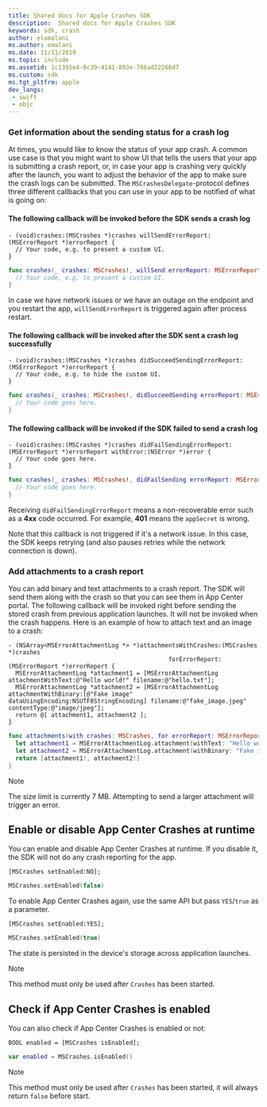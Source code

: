 ```yaml
---
title: Shared docs for Apple Crashes SDK
description:  Shared docs for Apple Crashes SDK
keywords: sdk, crash
author: elamalani
ms.author: emalani
ms.date: 11/11/2019
ms.topic: include
ms.assetid: 1c1391e4-0c39-4141-893e-766ad22266d7
ms.custom: sdk
ms.tgt_pltfrm: apple
dev_langs:  
 - swift
 - objc
---
```


### Get information about the sending status for a crash log

At times, you would like to know the status of your app crash. A common use case is that you might want to show UI that tells the users that your app is submitting a crash report, or, in case your app is crashing very quickly after the launch, you want to adjust the behavior of the app to make sure the crash logs can be submitted. The `MSCrashesDelegate`-protocol defines three different callbacks that you can use in your app to be notified of what is going on:

#### The following callback will be invoked before the SDK sends a crash log

```objc
- (void)crashes:(MSCrashes *)crashes willSendErrorReport:(MSErrorReport *)errorReport {
  // Your code, e.g. to present a custom UI.
}
```
```swift
func crashes(_ crashes: MSCrashes!, willSend errorReport: MSErrorReport!) {
  // Your code, e.g. to present a custom UI.
}
```
In case we have network issues or we have an outage on the endpoint and you restart the app, `willSendErrorReport` is triggered again after process restart.

#### The following callback will be invoked after the SDK sent a crash log successfully

```objc
- (void)crashes:(MSCrashes *)crashes didSucceedSendingErrorReport:(MSErrorReport *)errorReport {
  // Your code, e.g. to hide the custom UI.
}
```
```swift
func crashes(_ crashes: MSCrashes!, didSucceedSending errorReport: MSErrorReport!) {
  // Your code goes here.
}
```

#### The following callback will be invoked if the SDK failed to send a crash log

```objc
- (void)crashes:(MSCrashes *)crashes didFailSendingErrorReport:(MSErrorReport *)errorReport withError:(NSError *)error {
  // Your code goes here.
}
```
```swift
func crashes(_ crashes: MSCrashes!, didFailSending errorReport: MSErrorReport!, withError error: Error!) {
  // Your code goes here.
}
```

Receiving `didFailSendingErrorReport` means a non-recoverable error such as a **4xx** code occurred. For example, **401** means the `appSecret` is wrong.

Note that this callback is not triggered if it's a network issue. In this case, the SDK keeps retrying (and also pauses retries while the network connection is down).

### Add attachments to a crash report
You can add binary and text attachments to a crash report. The SDK will send them along with the crash so that you can see them in App Center portal. The following callback will be invoked right before sending the stored crash from previous application launches. It will not be invoked when the crash happens. Here is an example of how to attach text and an image to a crash:

```objc
- (NSArray<MSErrorAttachmentLog *> *)attachmentsWithCrashes:(MSCrashes *)crashes
                                             forErrorReport:(MSErrorReport *)errorReport {
  MSErrorAttachmentLog *attachment1 = [MSErrorAttachmentLog attachmentWithText:@"Hello world!" filename:@"hello.txt"];
  MSErrorAttachmentLog *attachment2 = [MSErrorAttachmentLog attachmentWithBinary:[@"Fake image" dataUsingEncoding:NSUTF8StringEncoding] filename:@"fake_image.jpeg" contentType:@"image/jpeg"];
  return @[ attachment1, attachment2 ];
}
```
```swift
func attachments(with crashes: MSCrashes, for errorReport: MSErrorReport) -> [MSErrorAttachmentLog] {
  let attachment1 = MSErrorAttachmentLog.attachment(withText: "Hello world!", filename: "hello.txt")
  let attachment2 = MSErrorAttachmentLog.attachment(withBinary: "Fake image".data(using: String.Encoding.utf8), filename: nil, contentType: "image/jpeg")
  return [attachment1!, attachment2!]
}
```

> [!NOTE]
> The size limit is currently 7 MB. Attempting to send a larger attachment will trigger an error.

## Enable or disable App Center Crashes at runtime

You can enable and disable App Center Crashes at runtime. If you disable it, the SDK will not do any crash reporting for the app.

```objc
[MSCrashes setEnabled:NO];
```
```swift
MSCrashes.setEnabled(false)
```

To enable App Center Crashes again, use the same API but pass `YES`/`true` as a parameter.

```objc
[MSCrashes setEnabled:YES];
```
```swift
MSCrashes.setEnabled(true)
```

The state is persisted in the device's storage across application launches.

> [!NOTE]
> This method must only be used after `Crashes` has been started.

## Check if App Center Crashes is enabled

You can also check if App Center Crashes is enabled or not:

```objc
BOOL enabled = [MSCrashes isEnabled];
```
```swift
var enabled = MSCrashes.isEnabled()
```

> [!NOTE]
> This method must only be used after `Crashes` has been started, it will always return `false` before start.
